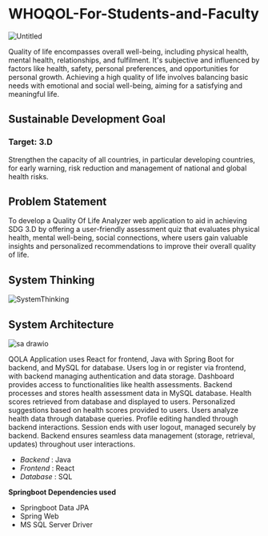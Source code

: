 # WHOQOL-For-Students-and-Faculty

![Untitled](https://github.com/user-attachments/assets/0231f2bb-770b-48b1-842e-143358d74bbd)



Quality of life encompasses overall well-being, including physical health, mental health, relationships, and fulfilment. It's subjective and influenced by factors like health, safety, personal preferences, and opportunities for personal growth. Achieving a high quality of life involves balancing basic needs with emotional and social well-being, aiming for a satisfying and meaningful life.

## Sustainable Development Goal
### Target: 3.D

Strengthen the capacity of all countries, in particular developing countries, for early warning, risk reduction and management of national and global health risks.

## Problem Statement
To develop a Quality Of Life Analyzer web application to aid in achieving SDG 3.D by offering a user-friendly assessment quiz that evaluates physical health, mental well-being, social connections, where users gain valuable insights and personalized recommendations to improve their overall quality of life. 


## System Thinking

![SystemThinking](https://github.com/user-attachments/assets/45ec3efe-d91b-4411-891e-72c218d5b67a)



## System Architecture

![sa drawio](https://github.com/user-attachments/assets/80abbbf9-4a48-47cd-97ea-d9f05f3b1d33)



QOLA Application uses React for frontend, Java with Spring Boot for backend, and MySQL for database. Users log in or register via frontend, with backend managing authentication and data storage. Dashboard provides access to functionalities like health assessments. Backend processes and stores health assessment data in MySQL database. Health scores retrieved from database and displayed to users. Personalized suggestions based on health scores provided to users. Users analyze health data through database queries. Profile editing handled through backend interactions. Session ends with user logout, managed securely by backend. Backend ensures seamless data management (storage, retrieval, updates) throughout user interactions.


- *Backend* : Java
- *Frontend* : React
- *Database* : SQL

**Springboot Dependencies used**
- Springboot Data JPA
- Spring Web
- MS SQL Server Driver


